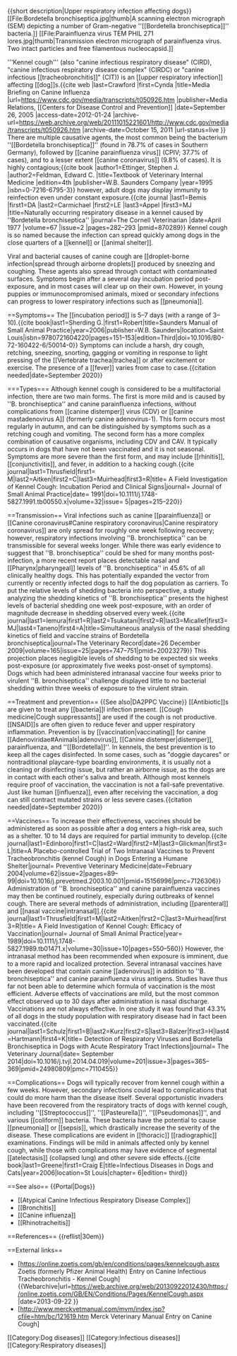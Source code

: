 {{short description|Upper respiratory infection affecting dogs}}
[[File:Bordetella bronchiseptica.jpg|thumb|A scanning electron micrograph (SEM) depicting a number of Gram-negative ''[[Bordetella bronchiseptica]]'' bacteria.]]
[[File:Parainfluenza virus TEM PHIL 271 lores.jpg|thumb|Transmission electron micrograph of parainfluenza virus. Two intact particles and free filamentous nucleocapsid.]]

'''Kennel cough''' (also "canine infectious respiratory disease" (CIRD), "canine infectious respiratory disease complex" (CIRDC) or "canine infectious [[tracheobronchitis]]" (CIT)) is an [[upper respiratory infection]] affecting [[dog]]s.<ref>{{cite web |last=Crawford |first=Cynda |title=Media Briefing on Canine Influenza |url=https://www.cdc.gov/media/transcripts/t050926.htm |publisher=Media Relations, [[Centers for Disease Control and Prevention]] |date=September 26, 2005 |access-date=2012-01-24 |archive-url=https://web.archive.org/web/20111015221601/http://www.cdc.gov/media/transcripts/t050926.htm |archive-date=October 15, 2011 |url-status=live }}</ref> There are multiple causative agents, the most common being the bacterium ''[[Bordetella bronchiseptica]]'' (found in 78.7% of cases in Southern Germany), followed by [[canine parainfluenza virus]] (CPIV; 37.7% of cases), and to a lesser extent [[canine coronavirus]] (9.8% of cases).<ref name=Schulz_2014/> It is highly contagious;<ref name=Ettinger_1995>{{cite book |author1=Ettinger, Stephen J. |author2=Feldman, Edward C. |title=Textbook of Veterinary Internal Medicine |edition=4th |publisher=W.B. Saunders Company |year=1995 |isbn=0-7216-6795-3}}</ref> however, adult dogs may display immunity to reinfection even under constant exposure.<ref name=Bemis_1977>{{cite journal |last1=Bemis |first1=DA |last2=Carmichael |first2=LE |last3=Appel |first3=MJ |title=Naturally occurring respiratory disease in a kennel caused by ''Bordetella bronchiseptica'' |journal=The Cornell Veterinarian |date=April 1977 |volume=67 |issue=2 |pages=282–293 |pmid=870289}}</ref> Kennel cough is so named because the infection can spread quickly among dogs in the close quarters of a [[kennel]] or [[animal shelter]].

Viral and bacterial causes of canine cough are [[droplet-borne infection|spread through airborne droplets]] produced by sneezing and coughing. These agents also spread through contact with contaminated surfaces.  Symptoms begin after a several day incubation period post-exposure,<ref name=Ettinger_1995/> and in most cases will clear up on their own. However, in young puppies or immunocompromised animals, mixed or secondary infections can progress to lower respiratory infections such as [[pneumonia]].<ref name="Sherding G. 2006" />

==Symptoms==
The [[incubation period]] is 5–7 days (with a range of 3–10).<ref name="Sherding G. 2006">{{cite book|last1=Sherding G.|first1=Robert|title=Saunders Manual of Small Animal Practice|year=2006|publisher=W.B. Saunders|location=Saint Louis|isbn=9780721604220|pages=151–153|edition=Third|doi=10.1016/B0-72-160422-6/50014-0}}</ref> Symptoms can include a harsh, dry cough, retching, sneezing, snorting, gagging or vomiting in response to light pressing of the [[Vertebrate trachea|trachea]] or after excitement or exercise. The presence of a [[fever]] varies from case to case.{{citation needed|date=September 2020}}

===Types===
Although kennel cough is considered to be a multifactorial infection, there are two main forms. The first is more mild and is caused by ''B. bronchiseptica'' and canine parainfluenza infections, without complications from [[canine distemper]] virus (CDV) or [[canine mastadenovirus A]] (formerly canine adenovirus-1). This form occurs most regularly in autumn, and can be distinguished by symptoms such as a retching cough and vomiting. The second form has a more complex combination of causative organisms, including CDV and CAV. It typically occurs in dogs that have not been vaccinated and it is not seasonal. Symptoms are more severe than the first form, and may include [[rhinitis]], [[conjunctivitis]], and fever, in addition to a hacking cough.<ref name= Thrusfield_1991>{{cite journal|last1=Thrusfield|first1= M|last2=Aitken|first2=C|last3=Muirhead|first3=R|title= A Field Investigation of Kennel Cough: Incubation Period and Clinical Signs|journal= Journal of Small Animal Practice|date= 1991|doi=10.1111/j.1748-5827.1991.tb00550.x|volume=32|issue= 5|pages=215–220}}</ref>

==Transmission==
Viral infections such as canine [[parainfluenza]] or [[Canine coronavirus#Canine respiratory coronavirus|Canine respiratory coronavirus]] are only spread for roughly one week following recovery;<ref name="Sherding G. 2006" /> however, respiratory infections involving ''B. bronchiseptica'' can be transmissible for several weeks longer.<ref name=Bemis_1977/> While there was early evidence to suggest that ''B. bronchiseptica'' could be shed for many months post-infection,<ref name=Bemis_1977/> a more recent report places detectable nasal and [[Pharynx|pharyngeal]] levels of ''B. bronchiseptica'' in 45.6% of all clinically healthy dogs.<ref name=Schulz_2014/> This has potentially expanded the vector from currently or recently infected dogs to half the dog population as carriers.  To put the relative levels of shedding bacteria into perspective, a study analyzing the shedding kinetics of ''B. bronchiseptica'' presents the highest levels of bacterial shedding one week post-exposure, with an order of magnitude decrease in shedding observed every week.<ref name=Iemura_2009>{{cite journal|last1=Iemura|first1=R|last2=Tsukatani|first2=R|last3=Micallef|first3=MJ|last4=Taneno|first4=A|title=Simultaneous analysis of the nasal shedding kinetics of field and vaccine strains of Bordetella bronchiseptica|journal=The Veterinary Record|date=26 December 2009|volume=165|issue=25|pages=747–751|pmid=20023279}}</ref>  This projection places negligible levels of shedding to be expected six weeks post-exposure (or approximately five weeks post-onset of symptoms). Dogs which had been administered intranasal vaccine four weeks prior to virulent ''B. bronchiseptica'' challenge displayed little to no bacterial shedding within three weeks of exposure to the virulent strain.<ref name=Iemura_2009/>

==Treatment and prevention==
{{See also|DA2PPC Vaccine}}
[[Antibiotic]]s are given to treat any [[bacteria]]l infection present. [[Cough medicine|Cough suppressants]] are used if the cough is not productive. [[NSAID]]s are often given to reduce fever and upper respiratory inflammation. Prevention is by [[vaccination|vaccinating]] for canine [[Adenoviridae#Animals|adenovirus]], [[Canine distemper|distemper]], parainfluenza, and ''[[Bordetella]]''.  In kennels, the best prevention is to keep all the cages disinfected. In some cases, such as "doggie daycares" or nontraditional playcare-type boarding environments, it is usually not a cleaning or disinfecting issue, but rather an airborne issue, as the dogs are in contact with each other's saliva and breath. Although most kennels require proof of vaccination, the vaccination is not a fail-safe preventative. Just like human [[influenza]], even after receiving the vaccination, a dog can still contract mutated strains or less severe cases.{{citation needed|date=September 2020}}

==Vaccines==
To increase their effectiveness, vaccines should be administered as soon as possible after a dog enters a high-risk area, such as a shelter. 10 to 14 days are required for partial immunity to develop.<ref name=edinboro_2004>{{cite journal|last1=Edinboro|first1=C|last2=Ward|first2=M|last3=Glickman|first3=L|title=A Placebo-controlled Trial of Two Intranasal Vaccines to Prevent Tracheobronchitis (kennel Cough) in Dogs Entering a Humane Shelter|journal= Preventive Veterinary Medicine|date=February 2004|volume=62|issue=2|pages=89–99|doi=10.1016/j.prevetmed.2003.10.001|pmid=15156996|pmc=7126306}}</ref> Administration of ''B. bronchiseptica'' and canine parainfluenza vaccines may then be continued routinely, especially during outbreaks of kennel cough. There are several methods of administration, including [[parenteral]] and [[nasal vaccine|intranasal]].<ref name=thrusfield_1989>{{cite journal|last1=Thrusfield|first1=M|last2=Aitken|first2=C|last3=Muirhead|first3=R|title= A Field Investigation of Kennel Cough: Efficacy of Vaccination|journal= Journal of Small Animal Practice|year= 1989|doi=10.1111/j.1748-5827.1989.tb01471.x|volume=30|issue=10|pages=550–560}}</ref> However, the intranasal method has been recommended when exposure is imminent, due to a more rapid and localized protection. Several intranasal vaccines have been developed that contain canine [[adenovirus]] in addition to ''B. bronchiseptica'' and canine parainfluenza virus antigens. Studies have thus far not been able to determine which formula of vaccination is the most efficient. Adverse effects of vaccinations are mild, but the most common effect observed up to 30 days after administration is nasal discharge.<ref name=edinboro_2004/> Vaccinations are not always effective. In one study it was found that 43.3% of all dogs in the study population with respiratory disease had in fact been vaccinated.<ref name=Schulz_2014>{{cite journal|last1=Schulz|first1=B|last2=Kurz|first2=S|last3=Balzer|first3=H|last4=Hartmann|first4=K|title= Detection of Respiratory Viruses and Bordetella Bronchiseptica in Dogs with Acute Respiratory Tract Infections|journal= The Veterinary Journal|date= September 2014|doi=10.1016/j.tvjl.2014.04.019|volume=201|issue=3|pages=365–369|pmid=24980809|pmc=7110455}}</ref>

==Complications==
Dogs will typically recover from kennel cough within a few weeks. However, secondary infections could lead to complications that could do more harm than the disease itself.<ref name= Schulz_2014/> Several opportunistic invaders have been recovered from the respiratory tracts of dogs with kennel cough, including ''[[Streptococcus]]'', ''[[Pasteurella]]'', ''[[Pseudomonas]]'', and various [[coliform]] bacteria. These bacteria have the potential to cause [[pneumonia]] or [[sepsis]], which drastically increase the severity of the disease. These complications are evident in [[thoracic]] [[radiographic]] examinations. Findings will be mild in animals affected only by kennel cough, while those with complications may have evidence of segmental [[atelectasis]] (collapsed lung) and other severe side effects.<ref name=Greene_2006>{{cite book|last1=Greene|first1=Craig E|title=Infectious Diseases in Dogs and Cats|year=2006|location=St Louis|chapter= 6|edition= third}}</ref>

==See also==
{{Portal|Dogs}}
* [[Atypical Canine Infectious Respiratory Disease Complex]]
* [[Bronchitis]]
* [[Canine influenza]]
* [[Rhinotracheitis]]

==References==
{{reflist|30em}}

==External links==
* [https://online.zoetis.com/gb/en/conditions/pages/kennelcough.aspx Zoetis (formerly Pfizer Animal Health) Entry on Canine Infectious Tracheobronchitis - Kennel Cough] {{Webarchive|url=https://web.archive.org/web/20130922012430/https://online.zoetis.com/GB/EN/Conditions/Pages/KennelCough.aspx |date=2013-09-22 }}
* [http://www.merckvetmanual.com/mvm/index.jsp?cfile=htm/bc/121619.htm Merck Veterinary Manual Entry on Canine Cough]

[[Category:Dog diseases]]
[[Category:Infectious diseases]]
[[Category:Respiratory diseases]]